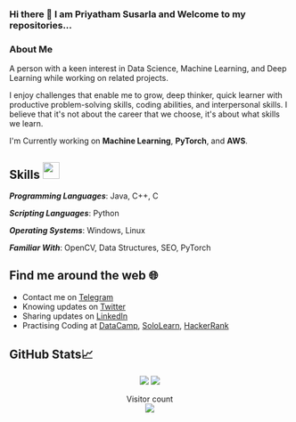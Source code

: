 ### Hi there 👋 I am Priyatham Susarla and Welcome to my repositories...


<!--
**priyathamhub/priyathamhub** is a ✨ _special_ ✨ repository because its `README.md` (this file) appears on your GitHub profile.

Here are some ideas to get you started:

- 🔭 I’m currently working on ...
- 🌱 I’m currently learning ...
- 👯 I’m looking to collaborate on ...
- 🤔 I’m looking for help with ...
- 💬 Ask me about ...
- 📫 How to reach me: ...
- 😄 Pronouns: ...
- ⚡ Fun fact: ...
-->

### About Me

A person with a keen interest in Data Science, Machine Learning, and Deep Learning while working on related projects.

I enjoy challenges that enable me to grow, deep thinker, quick learner with productive problem-solving skills, coding abilities, and interpersonal skills.
I believe that it's not about the career that we choose, it's about what skills we learn.

I'm Currently working on **Machine Learning**, **PyTorch**, and **AWS**.

## Skills <img src="https://media.giphy.com/media/WUlplcMpOCEmTGBtBW/giphy.gif" width=30>

***Programming Languages***: Java, C++, C

***Scripting Languages***: Python

***Operating Systems***: Windows, Linux

***Familiar With***: OpenCV, Data Structures, SEO, PyTorch



## Find me around the web :globe_with_meridians:

- Contact me on <a href="https://t.me/thedaredevilsolves/">Telegram</a> 
- Knowing updates on <a href="https://twitter.com/thepriyathams">Twitter</a>
- Sharing updates on <a href="https://www.linkedin.com/in/priyathamhub/">LinkedIn</a>
- Practising Coding at <a href="https://www.datacamp.com/profile/priyathamsarla/">DataCamp</a>, <a href="https://www.sololearn.com/Profile/12036583/">SoloLearn</a>, <a href="https://www.hackerrank.com/priyathamhc004/">HackerRank</a>

## GitHub Stats&#x1f4c8; 
<p align = "center">
  <img src = "https://github-readme-stats.vercel.app/api?username=priyathamhub&show_icons=true&theme=tokyonight&line_height=27">
  <img src = "https://github-readme-stats.vercel.app/api/top-langs/?username=priyathamhub&hide=css,java,htmll&theme=tokyonight">
</p>

<p align="center"> 
  Visitor count<br>
  <img src="https://profile-counter.glitch.me/priyathamhub/count.svg" />
</p>
